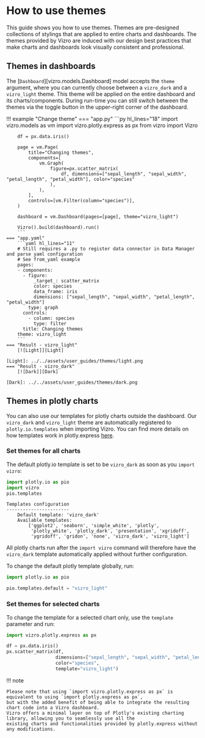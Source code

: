 # How to use themes

This guide shows you how to use themes. Themes are pre-designed collections of stylings that are applied to entire charts and dashboards.
The themes provided by Vizro are induced with our design best practices that make charts and dashboards look visually consistent and professional.

## Themes in dashboards
The [`Dashboard`][vizro.models.Dashboard] model accepts the `theme` argument, where you can currently choose between
a `vizro_dark` and a `vizro_light` theme. This theme will be applied on the entire dashboard and its charts/components. During run-time
you can still switch between the themes via the toggle button in the upper-right corner of the dashboard.

!!! example "Change theme"
    === "app.py"
        ```py hl_lines="18"
        import vizro.models as vm
        import vizro.plotly.express as px
        from vizro import Vizro

        df = px.data.iris()

        page = vm.Page(
            title="Changing themes",
            components=[
                vm.Graph(
                    figure=px.scatter_matrix(
                        df, dimensions=["sepal_length", "sepal_width", "petal_length", "petal_width"], color="species"
                    ),
                ),
            ],
            controls=[vm.Filter(column="species")],
        )

        dashboard = vm.Dashboard(pages=[page], theme="vizro_light")

        Vizro().build(dashboard).run()
        ```
    === "app.yaml"
        ```yaml hl_lines="11"
        # Still requires a .py to register data connector in Data Manager and parse yaml configuration
        # See from_yaml example
        pages:
        - components:
          - figure:
              _target_: scatter_matrix
              color: species
              data_frame: iris
              dimensions: ["sepal_length", "sepal_width", "petal_length", "petal_width"]
            type: graph
          controls:
            - column: species
              type: filter
          title: Changing themes
        theme: vizro_light
        ```
    === "Result - vizro_light"
        [![Light]][Light]

    [Light]: ../../assets/user_guides/themes/light.png
    === "Result - vizro_dark"
        [![Dark]][Dark]

    [Dark]: ../../assets/user_guides/themes/dark.png


## Themes in plotly charts
You can also use our templates for plotly charts outside the dashboard.
Our `vizro_dark` and `vizro_light` theme are automatically registered to `plotly.io.templates` when importing Vizro.
You can find more details on how templates work in plotly.express [here](https://plotly.com/python/templates/#theming-and-templates).

### Set themes for all charts
The default plotly.io template is set to be `vizro_dark` as soon as you `import vizro`:

```py
import plotly.io as pio
import vizro
pio.templates
```


```text title="Result"
Templates configuration
-----------------------
    Default template: 'vizro_dark'
    Available templates:
        ['ggplot2', 'seaborn', 'simple_white', 'plotly',
         'plotly_white', 'plotly_dark', 'presentation', 'xgridoff',
         'ygridoff', 'gridon', 'none', 'vizro_dark', 'vizro_light']
```


All plotly charts run after the `import vizro` command will therefore have the `vizro_dark` template automatically
applied without further configuration.

To change the default plotly template globally, run:

```python
import plotly.io as pio

pio.templates.default = "vizro_light"
```

### Set themes for selected charts
To change the template for a selected chart only, use the `template` parameter and run:

```python
import vizro.plotly.express as px

df = px.data.iris()
px.scatter_matrix(df,
                  dimensions=["sepal_length", "sepal_width", "petal_length", "petal_width"],
                  color="species",
                  template="vizro_light")
```

!!! note

    Please note that using `import vizro.plotly.express as px` is equivalent to using `import plotly.express as px`,
    but with the added benefit of being able to integrate the resulting chart code into a Vizro dashboard.
    Vizro offers a minimal layer on top of Plotly's existing charting library, allowing you to seamlessly use all the
    existing charts and functionalities provided by plotly.express without any modifications.
